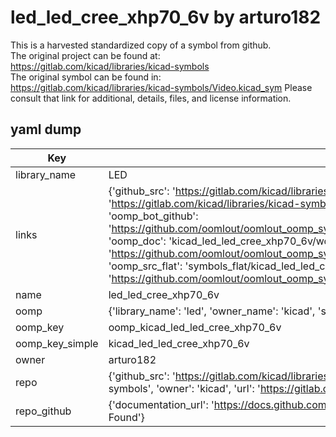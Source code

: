 # led_led_cree_xhp70_6v by arturo182  
This is a harvested standardized copy of a symbol from github.  
The original project can be found at:  
https://gitlab.com/kicad/libraries/kicad-symbols  
The original symbol can be found in:
https://gitlab.com/kicad/libraries/kicad-symbols/Video.kicad_sym
Please consult that link for additional, details, files, and license information.  
## yaml dump  
| Key | Value |  
| --- | --- |  
| library_name | LED |  
| links | {'github_src': 'https://gitlab.com/kicad/libraries/kicad-symbols/Video.kicad_sym', 'github_src_repo': 'https://gitlab.com/kicad/libraries/kicad-symbols', 'oomp_bot': 'kicad_led_led_cree_xhp70_6v/working', 'oomp_bot_github': 'https://github.com/oomlout/oomlout_oomp_symbol_bot/tree/main/kicad_led_led_cree_xhp70_6v/working', 'oomp_doc': 'kicad_led_led_cree_xhp70_6v/working', 'oomp_doc_github': 'https://github.com/oomlout/oomlout_oomp_symbol_doc/tree/main/kicad_led_led_cree_xhp70_6v/working', 'oomp_src_flat': 'symbols_flat/kicad_led_led_cree_xhp70_6v/working', 'oomp_src_flat_github': 'https://github.com/oomlout/oomlout_oomp_symbol_src/tree/main/kicad_led_led_cree_xhp70_6v/working'} |  
| name | led_led_cree_xhp70_6v |  
| oomp | {'library_name': 'led', 'owner_name': 'kicad', 'symbol_name': 'led_led_cree_xhp70_6v'} |  
| oomp_key | oomp_kicad_led_led_cree_xhp70_6v |  
| oomp_key_simple | kicad_led_led_cree_xhp70_6v |  
| owner | arturo182 |  
| repo | {'github_src': 'https://gitlab.com/kicad/libraries/kicad-symbols/Video.kicad_sym', 'name': 'libraries/kicad-symbols', 'owner': 'kicad', 'url': 'https://gitlab.com/kicad/libraries/kicad-symbols'} |  
| repo_github | {'documentation_url': 'https://docs.github.com/rest/repos/repos#get-a-repository', 'message': 'Not Found'} |  

